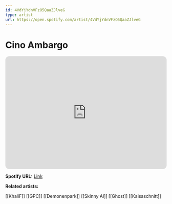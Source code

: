 ```yaml
---
id: 4VdYjYdnVFzO5QaaZJlveG
type: artist
url: https://open.spotify.com/artist/4VdYjYdnVFzO5QaaZJlveG
---
```

# Cino Ambargo

<iframe style="border-radius:12px" src="https://open.spotify.com/embed/artist/4VdYjYdnVFzO5QaaZJlveG" width="100%" height="352" frameBorder="0" allowfullscreen="" allow="autoplay; clipboard-write; encrypted-media; fullscreen; picture-in-picture" loading="lazy"></iframe>

**Spotify URL:** [Link](https://open.spotify.com/artist/4VdYjYdnVFzO5QaaZJlveG)

**Related artists:**

[[KhaliF]]
[[GPC]]
[[Demonenpark]]
[[Skinny Al]]
[[Ghost]]
[[Kaisaschnitt]]
